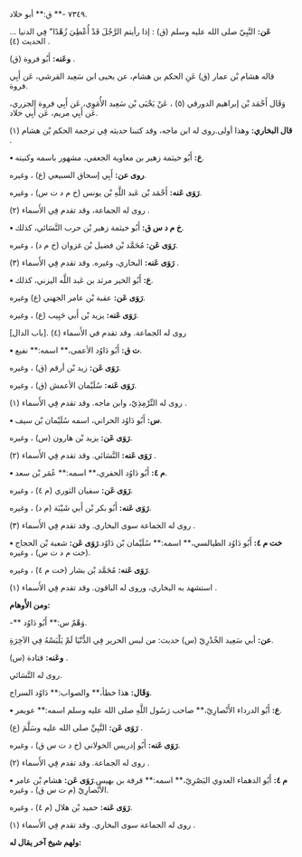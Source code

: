 ٧٣٤٩ -** ق:** أبو خلاد.

**عَن:** النَّبِيّ صلى الله عليه وسلم (ق) : إذا رأيتم الرَّجُلَ قَدْ أُعْطِيَ زُهْدًا" فِي الدنيا ... الحديث (٤) .

**وعَنه:** أَبُو فروة (ق) .

قاله هشام بْن عمار (ق) عَنِ الحكم بن هشام، عن يحيى ابن سَعِيد القرشي، عَن أَبِي فروة.

وَقَال أَحْمَد بْن إبراهيم الدورقي (٥) ، عَنْ يَحْيَى بْن سَعِيد الأُمَوِي، عَن أَبِي فروة الجزري، عَن أَبِي مريم، عَن أَبِي خلاد.

**قال البخاري:** وهذا أولى.روى له ابن ماجه، وقد كتبنا حديثه فِي ترجمة الحكم بْن هشام (١) .

**• ع:** أَبُو خيثمة زهير بن معاوية الجعفي، مشهور باسمه وكنيته.

**روى عن:** أَبِي إسحاق السبيعي (ع) ، وغيره.

**رَوَى عَنه:** أَحْمَد بْن عَبد اللَّهِ بْن يونس (خ م د ت س) ، وغيره.

روى له الجماعة، وقد تقدم فِي الأَسماء (٢) .

**• خ م د س ق:** أَبُو خيثمة زهير بْن حرب النَّسَائي، كذلك.

**رَوَى عَن:** مُحَمَّد بْن فضيل بْن غزوان (خ م د) ، وغيره.

**رَوَى عَنه:** البخاري، وغيره. وقد تقدم فِي الأَسماء (٣) .

**• ع:** أَبُو الخير مرثد بن عَبد اللَّه اليزني، كذلك.

**رَوَى عَن:** عقبة بْن عامر الجهني (ع) وغيره.

**رَوَى عَنه:** يزيد بْن أَبي حَبِيب (ع) ، وغيره.

روى له الجماعة. وقد تقدم في الأَسماء (٤) .[باب الدال]

**• ت ق:** أَبُو دَاوُد الأعمى،** اسمه:** نفيع.

**رَوَى عَن:** زيد بْن أرقم (ق) ، وغيره.

**رَوَى عَنه:** سُلَيْمان الأعمش (ق) ، وغيره.

روى له التِّرْمِذِيّ، وابن ماجه. وقد تقدم فِي الأَسماء (١) .

**• س:** أَبُو دَاوُد الحراني، اسمه سُلَيْمان بْن سيف.

**رَوَى عَن:** يزيد بْن هارون (س) ، وغيره.

**رَوَى عَنه:** النَّسَائي. وقد تقدم فِي الأَسماء (٢) .

**• م ٤:** أَبُو دَاوُد الحفري،** اسمه:** عُمَر بْن سعد.

**رَوَى عَن:** سفيان الثوري (م ٤) ، وغيره.

**رَوَى عَنه:** أَبُو بكر بْن أَبي شَيْبَة (م د) ، وغيره.

روى له الجماعة سوى البخاري. وقد تقدم فِي الأَسماء (٣) .

**• خت م ٤:** أَبُو دَاوُد الطيالسي،** اسمه:** سُلَيْمان بْن دَاوُد.**رَوَى عَن:** شعبة بْن الحجاج (خت م د ت س) ، وغيره.

**رَوَى عَنه:** مُحَمَّد بْن بشار (خت م ٤) ، وغيره.

استشهد به البخاري، وروى له الباقون. وقد تقدم فِي الأَسماء (١) .

**ومن الأَوهام:**

-** وَهْمٌ س:** أَبُو دَاوُد.

**عن:** أبي سَعِيد الخُدْرِيّ (س) حديث: من لبس الحرير فِي الدُّنْيَا لَمْ يَلْبَسْهُ فِي الآخِرَةِ.

**وعَنه:** قتادة (س) .

روى له النَّسَائي.

**وَقَال:** هذا خطأ،** والصواب:** دَاوُد السراج.

**• ع:** أَبُو الدرداء الأَنْصارِيّ،** صاحب رَسُول اللَّهِ صلى الله عليه وسلم اسمه:** عويمر.

**رَوَى عَن:** النَّبِيِّ صلى الله عليه وسَلَّمَ (ع) .

**رَوَى عَنه:** أَبُو إدريس الخولاني (خ د ت س ق) ، وغيره.

روى له الجماعة. وقد تقدم فِي الأَسماء (٢) .

**• م ٤:** أَبُو الدهماء العدوي البَصْرِيّ،** اسمه:** قرفة بن بهيس.**رَوَى عَن:** هشام بْن عامر الأَنْصارِيّ (م ت س ق) ، وغيره.

**رَوَى عَنه:** حميد بْن هلال (م ٤) ، وغيره.

روى له الجماعة سوى البخاري. وقد تقدم فِي الأَسماء (١) .

**ولهم شيخ آخر يقال له:**